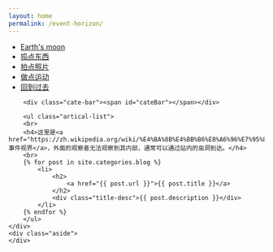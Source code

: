 ```yaml
---
layout: home
permalink: /event-horizon/
---
```


<div class="index-content col5">
    <div class="section">
        <ul class="artical-cate">
            <li class="on"><a href="/event-horizon"><span>Earth's moon</span></a></li>
            <li><a href="/gadgets"><span>捣点东西</span></a></li>
            <li><a href="/photographs"><span>拍点照片</span></a></li>
            <li><a href="/sports"><span>做点运动</span></a></li>
            <li><a href="/archive"><span>回到过去</span></a></li>
        </ul>
        

        <div class="cate-bar"><span id="cateBar"></span></div>

        <ul class="artical-list">
        <br>
        <h4>这里是<a href="https://zh.wikipedia.org/wiki/%E4%BA%8B%E4%BB%B6%E8%A6%96%E7%95%8C">事件视界</a>，外面的观察者无法观察到其内部，通常可以通过站内的虫洞到达。</h4>
        <br>
        {% for post in site.categories.blog %}
            <li>
                <h2>
                    <a href="{{ post.url }}">{{ post.title }}</a>
                </h2>
                <div class="title-desc">{{ post.description }}</div>
            </li>
        {% endfor %}
        </ul>
    </div>
    <div class="aside">
    </div>
</div>
